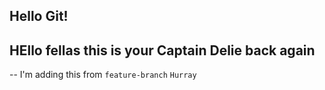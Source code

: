 ## Hello Git!
## HEllo fellas this is your Captain Delie back again

-- I'm adding this from `feature-branch`
`Hurray`
